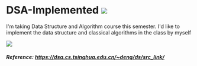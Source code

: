 # DSA-Implemented ![](https://media.giphy.com/media/3XHMTIqcUev2Vy9ILk/giphy.gif)
I'm taking Data Structure and Algorithm course this semester. I'd like to implement the data structure and classical algorithms in the class by myself

![](https://media.giphy.com/media/1qkglWyONByHhVPLHi/giphy.gif)

##### Reference: https://dsa.cs.tsinghua.edu.cn/~deng/ds/src_link/
